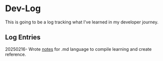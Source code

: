 # Dev-Log
 
 This is going to be a log tracking what I've learned in my developer journey.

## Log Entries

20250216- Wrote [notes](Notes/Markdown.md) for .md language to compile learning and create reference.